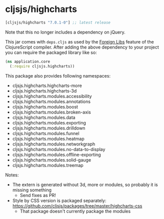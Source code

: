 # cljsjs/highcharts

[](dependency)
```clojure
[cljsjs/highcharts "7.0.1-0"] ;; latest release
```
[](/dependency)

Note that this no longer includes a dependency on jQuery.

This jar comes with `deps.cljs` as used by the [Foreign Libs][flibs] feature
of the ClojureScript compiler. After adding the above dependency to your project
you can require the packaged library like so:

```clojure
(ns application.core
  (:require cljsjs.highcharts))
```

This package also provides following namespaces:

- cljsjs.highcharts.highcharts-more
- cljsjs.highcharts.highcharts-3d
- cljsjs.highcharts.modules.accessibility
- cljsjs.highcharts.modules.annotations
- cljsjs.highcharts.modules.boost
- cljsjs.highcharts.modules.broken-axis
- cljsjs.highcharts.modules.data
- cljsjs.highcharts.modules.exporting
- cljsjs.highcharts.modules.drilldown
- cljsjs.highcharts.modules.funnel
- cljsjs.highcharts.modules.heatmap
- cljsjs.highcharts.modules.networkgraph
- cljsjs.highcharts.modules.no-data-to-display
- cljsjs.highcharts.modules.offline-exporting
- cljsjs.highcharts.modules.solid-gauge
- cljsjs.highcharts.modules.treemap

Notes:

- The extern is generated without 3d, more or modules, so probably it is missing something
    - Send fixes as PR!
- Style by CSS version is packaged separately: https://github.com/cljsjs/packages/tree/master/highcharts-css
    - That package doesn't currently package the modules

[flibs]: https://clojurescript.org/reference/packaging-foreign-deps
